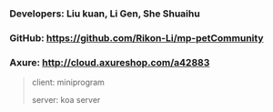 ### Developers: Liu kuan, Li Gen, She Shuaihu

### GitHub: https://github.com/Rikon-Li/mp-petCommunity

### Axure: http://cloud.axureshop.com/a42883

> client: miniprogram
>
> server: koa server

